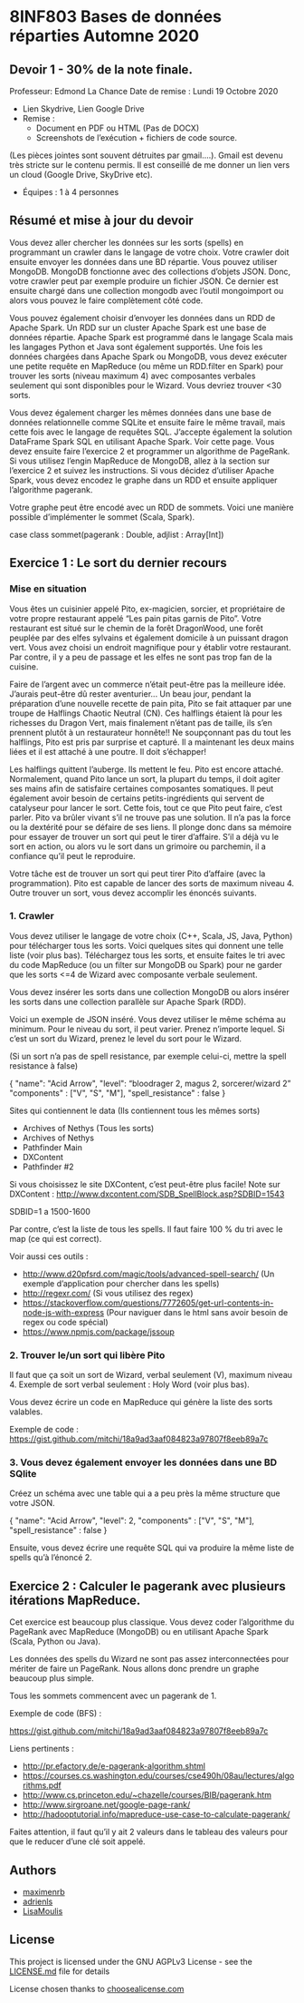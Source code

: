 # 8INF803 Bases de données réparties  Automne 2020
## Devoir 1 - 30% de la note finale.
Professeur: Edmond La Chance
Date de remise : Lundi 19 Octobre 2020

* Lien Skydrive, Lien Google Drive
* Remise :
    * Document en PDF ou HTML (Pas de DOCX)
    * Screenshots de l’exécution + fichiers de code source.
    
(Les pièces jointes sont souvent détruites par gmail….). Gmail est devenu très stricte sur le contenu permis. Il est conseillé de me donner un lien vers un cloud (Google Drive, SkyDrive etc). 
* Équipes : 1 à 4 personnes

## Résumé et mise à jour du devoir
Vous devez aller chercher les données sur les sorts (spells) en programmant un crawler dans le langage de votre choix.
Votre crawler doit ensuite envoyer les données dans une BD répartie. Vous pouvez utiliser MongoDB. MongoDB fonctionne avec des collections d’objets JSON. Donc, votre crawler peut par exemple produire un fichier JSON. Ce dernier est ensuite chargé dans une collection mongodb avec l’outil mongoimport ou alors vous pouvez le faire complètement côté code.

Vous pouvez également choisir d’envoyer les données dans un RDD de Apache Spark. Un RDD sur un cluster Apache Spark est une base de données répartie. Apache  Spark est programmé dans le langage Scala mais les langages Python et Java sont également supportés. 
Une fois les données chargées dans Apache Spark ou MongoDB, vous devez exécuter une petite requête en MapReduce (ou même un RDD.filter en Spark) pour trouver les sorts (niveau maximum 4)  avec composantes verbales seulement qui sont disponibles pour le Wizard. Vous devriez trouver <30 sorts.

Vous devez également charger les mêmes données dans une base de données relationnelle comme SQLite et ensuite faire le même travail, mais cette fois avec le langage de requêtes SQL. J’accepte également la solution DataFrame Spark SQL en utilisant Apache Spark. Voir cette page.
Vous devez ensuite faire l’exercice 2 et programmer un algorithme de PageRank. Si vous utilisez l’engin MapReduce de MongoDB, allez à la section sur l’exercice 2 et suivez les instructions. Si vous décidez d’utiliser Apache Spark, vous devez encodez le graphe dans un RDD et ensuite appliquer l’algorithme pagerank.

Votre graphe peut être encodé avec un RDD de sommets. Voici une manière possible d’implémenter le sommet (Scala, Spark).

case class sommet(pagerank : Double, adjlist : Array[Int])

## Exercice 1 : Le sort du dernier recours
### Mise en situation
 Vous êtes un cuisinier appelé Pito, ex-magicien, sorcier, et propriétaire de votre propre restaurant appelé “Les pain pitas garnis de Pito”. Votre restaurant est situé sur le chemin de la forêt DragonWood,  une forêt peuplée par des elfes sylvains et également domicile à un puissant dragon vert.
Vous avez choisi un endroit magnifique pour y établir votre restaurant. Par contre, il y a peu de passage et les elfes ne sont pas trop fan de la cuisine.

Faire de l’argent avec un commerce n’était peut-être pas la meilleure idée. J’aurais peut-être dû rester aventurier...
Un beau jour, pendant la préparation d’une nouvelle recette de pain pita, Pito se fait attaquer par une troupe de Halflings Chaotic Neutral (CN). Ces halflings étaient là pour les richesses du Dragon Vert, mais finalement n’étant pas de taille, ils s’en prennent plutôt à un restaurateur honnête!! Ne soupçonnant pas du tout les halflings, Pito est pris par surprise et capturé. Il a maintenant les deux mains liées et il est attaché à une poutre. Il doit s’échapper!

Les halflings quittent l’auberge. Ils mettent le feu. Pito est encore attaché. Normalement, quand Pito lance un sort, la plupart du temps, il doit agiter ses mains afin de satisfaire certaines composantes somatiques. Il peut également avoir besoin de certains petits-ingrédients qui servent de catalyseur pour lancer le sort.  Cette fois, tout ce que Pito peut faire, c’est parler.
Pito va brûler vivant s’il ne trouve pas une solution.  Il n’a pas la force ou la dextérité pour se défaire de ses liens. Il plonge donc dans sa mémoire pour essayer de trouver un sort qui peut le tirer d’affaire. S’il a déjà vu le sort en action, ou alors vu le sort dans un grimoire ou parchemin, il a confiance qu’il peut le reproduire. 

Votre tâche est de trouver un sort qui peut tirer Pito d’affaire (avec la programmation). Pito est capable de lancer des sorts de maximum niveau 4. Outre trouver un sort, vous devez accomplir les énoncés suivants.

### 1. Crawler
Vous devez utiliser le langage de votre choix (C++, Scala, JS, Java, Python) pour télécharger tous les sorts. Voici quelques sites qui donnent une telle liste (voir plus bas).
Téléchargez tous les sorts, et ensuite faites le tri avec du code MapReduce (ou un filter sur MongoDB ou Spark) pour ne garder que les sorts <=4 de Wizard avec composante verbale seulement.

Vous devez insérer les sorts dans une collection MongoDB ou alors insérer les sorts dans une collection parallèle sur Apache Spark (RDD).

Voici un exemple de JSON inséré. Vous devez utiliser le même schéma au minimum. Pour le niveau du sort, il peut varier. Prenez n’importe lequel. Si c’est un sort du Wizard, prenez le level du sort pour le Wizard.

(Si un sort n’a pas de spell resistance, par exemple celui-ci, mettre la spell resistance à false)

{
  "name": "Acid Arrow",
  "level": “bloodrager 2, magus 2, sorcerer/wizard 2”
  "components" : ["V", "S", "M"],
  "spell_resistance" : false
}

Sites qui contiennent le data (Ils contiennent tous les mêmes sorts)

* Archives of Nethys (Tous les sorts)
* Archives of Nethys
* Pathfinder Main
* DXContent
* Pathfinder #2

Si vous choisissez le site DXContent, c’est peut-être plus facile!
Note sur DXContent :
http://www.dxcontent.com/SDB_SpellBlock.asp?SDBID=1543

SDBID=1 a 1500-1600

Par contre, c’est la liste de tous les spells. Il faut faire 100 % du tri avec le map (ce qui est correct).

Voir aussi ces outils :

* http://www.d20pfsrd.com/magic/tools/advanced-spell-search/ (Un exemple d’application pour chercher dans les spells)
* http://regexr.com/   (Si vous utilisez des regex)
* https://stackoverflow.com/questions/7772605/get-url-contents-in-node-js-with-express (Pour naviguer dans le html sans avoir besoin de regex ou code spécial)
* https://www.npmjs.com/package/jssoup

### 2. Trouver le/un sort qui libère Pito
Il faut que ça soit un sort de Wizard, verbal seulement (V), maximum niveau 4. Exemple de sort verbal seulement : Holy Word (voir plus bas).

Vous devez écrire un code en MapReduce qui génère la liste des sorts valables.

Exemple de code : https://gist.github.com/mitchi/18a9ad3aaf084823a97807f8eeb89a7c

### 3. Vous devez également envoyer les données dans une BD SQlite
Créez un schéma avec une table qui a a peu près la même structure que votre JSON.

{
  "name": "Acid Arrow",
  "level": 2,
  "components" : ["V", "S", "M"],
  "spell_resistance" : false
}

Ensuite, vous devez écrire une requête SQL qui va produire la même liste de spells qu’à l’énoncé 2.

## Exercice 2 : Calculer le pagerank avec plusieurs itérations MapReduce.
Cet exercice est beaucoup plus classique. Vous devez coder l’algorithme du PageRank avec MapReduce (MongoDB) ou en utilisant Apache Spark (Scala, Python ou Java).

Les données des spells du Wizard ne sont pas assez interconnectées pour mériter de faire un PageRank. Nous allons donc prendre un graphe beaucoup plus simple.

Tous les sommets commencent avec un pagerank de 1.

Exemple de code (BFS) :

https://gist.github.com/mitchi/18a9ad3aaf084823a97807f8eeb89a7c

Liens pertinents :
* http://pr.efactory.de/e-pagerank-algorithm.shtml
* https://courses.cs.washington.edu/courses/cse490h/08au/lectures/algorithms.pdf
* http://www.cs.princeton.edu/~chazelle/courses/BIB/pagerank.htm
* http://www.sirgroane.net/google-page-rank/
* http://hadooptutorial.info/mapreduce-use-case-to-calculate-pagerank/

Faites attention, il faut qu’il y ait 2 valeurs dans le tableau des valeurs pour que le reducer d’une clé soit appelé.

## Authors
* [maximenrb](https://github.com/maximenrb)
* [adrienls](https://github.com/adrienls)
* [LisaMoulis](https://github.com/LisaMoulis)

## License
This project is licensed under the GNU AGPLv3 License - see the [LICENSE.md](LICENSE) file for details

License chosen thanks to [choosealicense.com](https://choosealicense.com/)